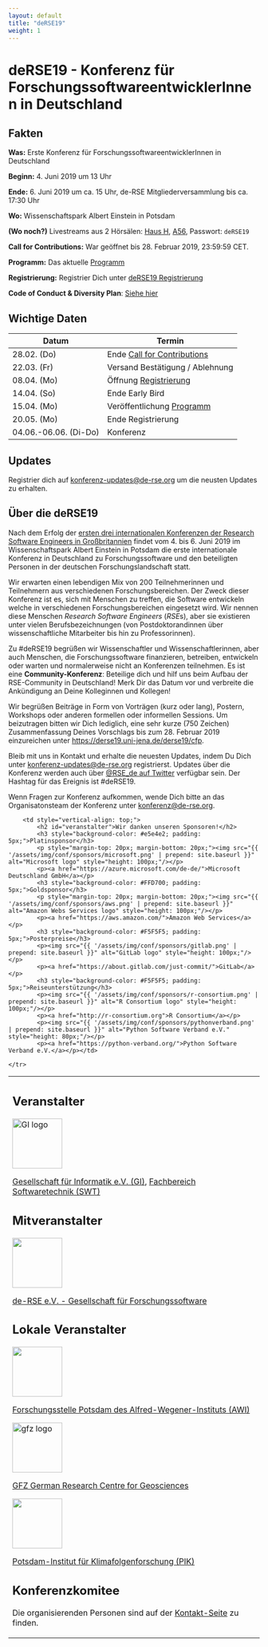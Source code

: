 ```yaml
---
layout: default
title: "deRSE19"
weight: 1
---
```


# deRSE19 - Konferenz für ForschungssoftwareentwicklerInnen in Deutschland

## Fakten

**Was:** Erste Konferenz für ForschungssoftwareentwicklerInnen in Deutschland

**Beginn:** 4. Juni 2019 um 13 Uhr

**Ende:** 6. Juni 2019 um ca. 15 Uhr, de-RSE Mitgliederversammlung bis ca. 17:30 Uhr

**Wo:** Wissenschaftspark Albert Einstein in Potsdam

**(Wo noch?)** Livestreams aus 2 Hörsälen: [Haus H](https://vimeo.com/event/8288), [A56](https://vimeo.com/event/8287), Passwort: `deRSE19`

**Call for Contributions:** War geöffnet bis 28. Februar 2019, 23:59:59 CET.

**Programm:** Das aktuelle [Programm](https://derse19.uni-jena.de/derse19/schedule/)

**Registrierung:** Registrier Dich unter [deRSE19 Registrierung](https://pretix.derse19.uni-jena.de/de-RSE/2019/)

**Code of Conduct & Diversity Plan**: [Siehe hier](code-of-conduct.html)

## Wichtige Daten

Datum | Termin
--|--
28.02. (Do) | Ende [Call for Contributions](call.html)
22.03. (Fr) | Versand Bestätigung / Ablehnung
08.04. (Mo) | Öffnung [Registrierung](registration.html)
14.04. (So) | Ende Early Bird
15.04. (Mo) | Veröffentlichung [Programm](https://derse19.uni-jena.de/derse19/schedule/)
20.05. (Mo) | Ende Registrierung
04.06.-06.06. (Di-Do) | Konferenz

## Updates

Registrier dich auf [konferenz-updates@de-rse.org](https://ml-cgn04.ispgateway.de/mailman/listinfo/konferenz-updates_de-rse.org) um die neusten Updates zu erhalten.

## Über die deRSE19

Nach dem Erfolg der [ersten drei internationalen Konferenzen der Research Software Engineers in Großbritannien](https://society-rse.org/events/) findet vom 4. bis 6. Juni 2019 im Wissenschaftspark Albert Einstein in Potsdam die erste internationale Konferenz in Deutschland zu Forschungssoftware und den beteiligten Personen in der deutschen Forschungslandschaft statt.

Wir erwarten einen lebendigen Mix von 200 Teilnehmerinnen und Teilnehmern aus verschiedenen Forschungsbereichen. Der Zweck dieser Konferenz ist es, sich mit Menschen zu treffen, die Software entwickeln welche in verschiedenen Forschungsbereichen eingesetzt wird. Wir nennen diese Menschen *Research Software Engineers* (*RSE*s), aber sie existieren unter vielen Berufsbezeichnungen (von Postdoktorandinnen über wissenschaftliche Mitarbeiter bis hin zu Professorinnen).

Zu \#deRSE19 begrüßen wir Wissenschaftler und Wissenschaftlerinnen, aber auch Menschen, die Forschungssoftware finanzieren, betreiben, entwickeln oder warten und normalerweise nicht an Konferenzen teilnehmen. Es ist eine **Community-Konferenz**: Beteilige dich und hilf uns beim Aufbau der RSE-Community in Deutschland! Merk Dir das Datum vor und verbreite die Ankündigung an Deine Kolleginnen und Kollegen!

Wir begrüßen Beiträge in Form von Vorträgen (kurz oder lang), Postern, Workshops oder anderen formellen oder informellen Sessions. Um beizutragen bitten wir Dich lediglich, eine sehr kurze (750 Zeichen) Zusammenfassung Deines Vorschlags bis zum 28. Februar 2019 einzureichen unter <https://derse19.uni-jena.de/derse19/cfp>.

Bleib mit uns in Kontakt und erhalte die neuesten Updates, indem Du Dich unter [konferenz-updates@de-rse.org](https://ml-cgn04.ispgateway.de/mailman/listinfo/konferenz-updates_de-rse.org) registrierst. Updates über die Konferenz werden auch über [@RSE_de auf Twitter](https://twitter.com/rse_de) verfügbar sein. Der Hashtag für das Ereignis ist #deRSE19.

Wenn Fragen zur Konferenz aufkommen, wende Dich bitte an das Organisatonsteam der Konferenz unter [konferenz@de-rse.org](mailto:konferenz@de-rse.org).

<table style="width: 100%;">
	<tr>
		<td style="vertical-align: top;">
			<h2 id="veranstalter">Veranstalter</h2>
			<p><img src="https://gi.de/fileadmin/GI/Allgemein/Logos/GI.png" alt="GI logo" style="width: 100px;"/></p>
			<p><a href="http://www.gi.de">Gesellschaft für Informatik e.V. (GI)</a>, <a href="https://fb-swt.gi.de/">Fachbereich Softwaretechnik (SWT)</a></p>
			<h2 id="mitveranstalter">Mitveranstalter</h2>
			<p><img src="{{ '/assets/img/association/logo-grayscale-web.png' | prepend: site.baseurl }}" style="width: 100px;"/></p>
			<p><a href="http://de-rse.org/de/">de-RSE e.V. - Gesellschaft für Forschungssoftware</a></p>
			<h2 id="lokale-veranstalter">Lokale Veranstalter</h2>
			<p><img src="{{ '/assets/img/conf/awi_logo.svg' | prepend: site.baseurl }}" style="width: 100px;"/></p>
			<p><a href="https://www.awi.de/ueber-uns/standorte/potsdam/">Forschungsstelle Potsdam des Alfred-Wegener-Instituts (AWI)</a></p>
			<p><img src="https://www.gfz-potsdam.de/fileadmin/gfz/medien_kommunikation/Infothek/Mediathek/Bilder/GFZ/GFZ_Logo/GFZ-Logo_eng_RGB.svg" alt="gfz logo" style="width: 100px;"/></p>
			<p><a href="https://www.gfz-potsdam.de/">GFZ German Research Centre for Geosciences</a></p>
			<p><img src="{{ '/assets/img/conf/pik.png' | prepend: site.baseurl }}" style="width: 100px;"/></p>
			<p><a href="https://www.pik-potsdam.de/">Potsdam-Institut für Klimafolgenforschung (PIK)</a></p>
			<h2 id="konferenzkomitee">Konferenzkomitee</h2>
			<p>Die organisierenden Personen sind auf der <a href="%7B%7B%20site.baseurl%20%7D%7D%7B%%20link%20de/conf2019/contact.md%20%%7D">Kontakt-Seite</a> zu finden.</p>
		</td>

		<td style="vertical-align: top;">
			<h2 id="veranstalter">Wir danken unseren Sponsoren!</h2>
			<h3 style="background-color: #e5e4e2; padding: 5px;">Platinsponsor</h3>
			<p style="margin-top: 20px; margin-bottom: 20px;"><img src="{{ '/assets/img/conf/sponsors/microsoft.png' | prepend: site.baseurl }}" alt="Microsoft logo" style="height: 100px;"/></p>
			<p><a href="https://azure.microsoft.com/de-de/">Microsoft Deutschland GmbH</a></p>
			<h3 style="background-color: #FFD700; padding: 5px;">Goldsponsor</h3>
			<p style="margin-top: 20px; margin-bottom: 20px;"><img src="{{ '/assets/img/conf/sponsors/aws.png' | prepend: site.baseurl }}" alt="Amazon Webs Services logo" style="height: 100px;"/></p>
			<p><a href="https://aws.amazon.com/">Amazon Web Services</a></p>
			<h3 style="background-color: #F5F5F5; padding: 5px;">Posterpreise</h3>
			<p><img src="{{ '/assets/img/conf/sponsors/gitlab.png' | prepend: site.baseurl }}" alt="GitLab logo" style="height: 100px;"/></p>
			<p><a href="https://about.gitlab.com/just-commit/">GitLab</a></p>
			<h3 style="background-color: #F5F5F5; padding: 5px;">Reiseunterstützung</h3>
			<p><img src="{{ '/assets/img/conf/sponsors/r-consortium.png' | prepend: site.baseurl }}" alt="R Consortium logo" style="height: 100px;"/></p>
			<p><a href="http://r-consortium.org">R Consortium</a></p>
			<p><img src="{{ '/assets/img/conf/sponsors/pythonverband.png' | prepend: site.baseurl }}" alt="Python Software Verband e.V." style="height: 80px;"/></p>
			<p><a href="https://python-verband.org/">Python Software Verband e.V.</a></p></td>

	</tr>
</table>
